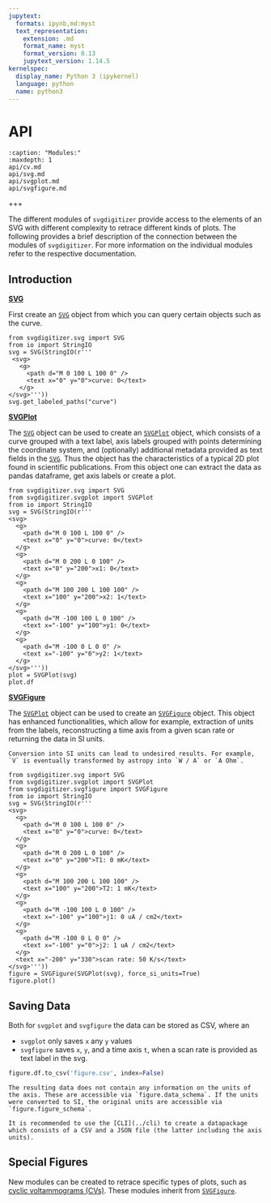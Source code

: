 ```yaml
---
jupytext:
  formats: ipynb,md:myst
  text_representation:
    extension: .md
    format_name: myst
    format_version: 0.13
    jupytext_version: 1.14.5
kernelspec:
  display_name: Python 3 (ipykernel)
  language: python
  name: python3
---
```


API
===

```{toctree}
:caption: "Modules:"
:maxdepth: 1
api/cv.md
api/svg.md
api/svgplot.md
api/svgfigure.md
```

+++

The different modules of `svgdigitizer` provide access to the elements of an SVG with different complexity to retrace different kinds of plots.
The following provides a brief description of the connection between the modules of `svgdigitizer`. For more information on the individual modules refer to the respective documentation.

## Introduction

**[SVG](/api/svg)**

First create an [`SVG`](/api/svg) object from which you can query certain objects such as the curve.

```{code-cell} ipython3
from svgdigitizer.svg import SVG
from io import StringIO
svg = SVG(StringIO(r'''
 <svg>
   <g>
     <path d="M 0 100 L 100 0" />
     <text x="0" y="0">curve: 0</text>
   </g>
</svg>'''))
svg.get_labeled_paths("curve")
```

**[SVGPlot](/api/svgplot)**

The [`SVG`](/api/svg) object can be used to create an [`SVGPlot`](/api/svgplot) object, which consists of a curve grouped with a text label, axis
labels grouped with points determining the coordinate system, and (optionally) additional metadata provided as text fields in the [`SVG`](/api/svg). Thus the object has the characteristics of a typical 2D plot found in scientific publications.
From this object one can extract the data as pandas dataframe, get axis labels or create a plot.

```{code-cell} ipython3
from svgdigitizer.svg import SVG
from svgdigitizer.svgplot import SVGPlot
from io import StringIO
svg = SVG(StringIO(r'''
<svg>
  <g>
    <path d="M 0 100 L 100 0" />
    <text x="0" y="0">curve: 0</text>
  </g>
  <g>
    <path d="M 0 200 L 0 100" />
    <text x="0" y="200">x1: 0</text>
  </g>
  <g>
    <path d="M 100 200 L 100 100" />
    <text x="100" y="200">x2: 1</text>
  </g>
  <g>
    <path d="M -100 100 L 0 100" />
    <text x="-100" y="100">y1: 0</text>
  </g>
  <g>
    <path d="M -100 0 L 0 0" />
    <text x="-100" y="0">y2: 1</text>
  </g>
</svg>'''))
plot = SVGPlot(svg)
plot.df
```

**[SVGFigure](/api/svgfigure)**

The [`SVGPlot`](/api/svgplot) object can be used to create an [`SVGFigure`](/api/svgfigure) object. This object has enhanced functionalities, which allow for example, extraction of units from the labels, reconstructing a time axis from a given scan rate or returning the data in SI units.

```{warning}
Conversion into SI units can lead to undesired results. For example, `V` is eventually transformed by astropy into `W / A` or `A Ohm`.
```

```{code-cell} ipython3
from svgdigitizer.svg import SVG
from svgdigitizer.svgplot import SVGPlot
from svgdigitizer.svgfigure import SVGFigure
from io import StringIO
svg = SVG(StringIO(r'''
<svg>
  <g>
    <path d="M 0 100 L 100 0" />
    <text x="0" y="0">curve: 0</text>
  </g>
  <g>
    <path d="M 0 200 L 0 100" />
    <text x="0" y="200">T1: 0 mK</text>
  </g>
  <g>
    <path d="M 100 200 L 100 100" />
    <text x="100" y="200">T2: 1 mK</text>
  </g>
  <g>
    <path d="M -100 100 L 0 100" />
    <text x="-100" y="100">j1: 0 uA / cm2</text>
  </g>
  <g>
    <path d="M -100 0 L 0 0" />
    <text x="-100" y="0">j2: 1 uA / cm2</text>
  </g>
  <text x="-200" y="330">scan rate: 50 K/s</text>
</svg>'''))
figure = SVGFigure(SVGPlot(svg), force_si_units=True)
figure.plot()
```

## Saving Data

Both for `svgplot` and `svgfigure` the data can be stored as CSV, where an

* `svgplot` only saves `x` any `y` values
* `svgfigure` saves `x`, `y`, and a time axis `t`, when a scan rate is provided as text label in the svg.

```python
figure.df.to_csv('figure.csv', index=False)
```

```{warning}
The resulting data does not contain any information on the units of the axis. These are accessible via `figure.data_schema`. If the units were converted to SI, the original units are accessible via `figure.figure_schema`.

It is recommended to use the [CLI](../cli) to create a datapackage which consists of a CSV and a JSON file (the latter including the axis units).
```

## Special Figures

New modules can be created to retrace specific types of plots, such as [cyclic voltammograms (CVs)](/api/cv). These modules inherit from [`SVGFigure`](/api/svgfigure).
